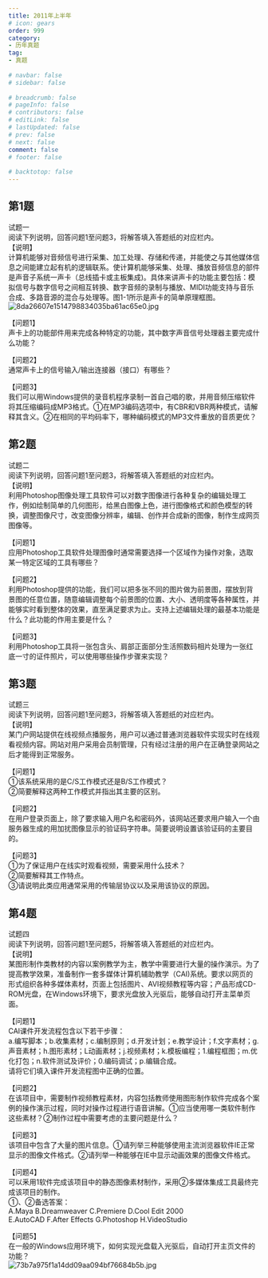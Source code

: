 ```yaml
---  
title: 2011年上半年  
# icon: gears  
order: 999  
category:  
- 历年真题  
tag:  
- 真题  
  
# navbar: false  
# sidebar: false  
  
# breadcrumb: false  
# pageInfo: false  
# contributors: false  
# editLink: false  
# lastUpdated: false  
# prev: false  
# next: false  
comment: false  
# footer: false  
  
# backtotop: false  
---  
```

## 第1题 ##

试题一  
阅读下列说明，回答问题1至问题3，将解答填入答题纸的对应栏内。  
【说明】  
计算机能够对音频信号进行采集、加工处理、存储和传递，并能使之与其他媒体信息之间能建立起有机的逻辑联系。使计算机能够采集、处理、播放音频信息的部件是声音子系统一声卡（总线插卡或主板集成)。具体来讲声卡的功能主要包括：模拟信号与数字信号之间相互转换、数字音频的录制与播放、MIDI功能支持与音乐合成、多路音源的混合与处理等。图1-1所示是声卡的简单原理框图。  
![8da26607e1514798834035ba61ac65e0.jpg][]  
  
【问题1】  
声卡上的功能部件用来完成各种特定的功能，其中数字声音信号处理器主要完成什么功能？  
  
【问题2】  
通常声卡上的信号输入/输出连接器（接口）有哪些？  
  
【问题3】  
我们可以用Windows提供的录音机程序录制一首自己唱的歌，并用音频压缩软件将其压缩编码成MP3格式。①在MP3编码选项中，有CBR和VBR两种模式，请解释其含义。②在相同的平均码率下，哪种编码模式的MP3文件重放的音质更优？  


## 第2题 ##

试题二  
阅读下列说明，回答问题1至问题3，将解答填入答题纸的对应栏内。  
【说明】  
利用Photoshop图像处理工具软件可以对数字图像进行各种复杂的编辑处理工作，例如绘制简单的几何图形，给黑白图像上色，进行图像格式和颜色模型的转换，调整图像尺寸，改变图像分辨率，编辑、创作并合成新的图像，制作生成网页图像等。  
  
【问题1】  
应用Photoshop工具软件处理图像时通常需要选择一个区域作为操作对象，选取某一特定区域的工具有哪些？  
  
【问题2】  
利用Photoshop提供的功能，我们可以把多张不同的图片做为前景图，摆放到背景图的任意位置，随意编辑调整每个前景图的位置、大小、透明度等各种属性，并能够实时看到整体的效果，直至满足要求为止。支持上述编辑处理的最基本功能是什么？此功能的作用主要是什么？  
  
【问题3】  
利用Photoshop工具将一张包含头、肩部正面部分生活照数码相片处理为一张红底一寸的证件照片，可以使用哪些操作步骤来实现？  


## 第3题 ##

试题三  
阅读下列说明，回答问题1至问题3，将解答填入答题纸的对应栏内。  
【说明】  
某门户网站提供在线视频点播服务，用户可以通过普通浏览器软件实现实时在线观看视频内容。网站对用户采用会员制管理，只有经过注册的用户在正确登录网站之后才能得到正常服务。  
  
【问题1】  
①该系统采用的是C/S工作模式还是B/S工作模式？  
②简要解释这两种工作模式并指出其主要的区别。  
  
【问题2】  
在用户登录页面上，除了要求输入用户名和密码外，该网站还要求用户输入一个由服务器生成的用加扰图像显示的验证码字符串。简要说明设置该验证码的主要目的。  
  
【问题3】  
①为了保证用户在线实时观看视频，需要采用什么技术？  
②简要解释其工作特点。  
③请说明此类应用通常采用的传输层协议以及采用该协议的原因。  


## 第4题 ##

试题四  
阅读下列说明，回答问题1至问题5，将解答填入答题纸的对应栏内。  
【说明】  
某图形制作类教材的内容以案例教学为主，教学中需要进行大量的操作演示。为了提高教学效果，准备制作一套多媒体计算机辅助教学（CAI)系统。要求以网页的形式组织各种多媒体素材，页面上包括图片、AVI视频教程等内容；产品形成CD-ROM光盘，在Windows环境下，要求光盘放入光驱后，能够自动打开主菜单页面。  
  
【问题1】  
CAI课件开发流程包含以下若干步骤：  
a.编写脚本；b.收集素材；c.编制原则；d.开发计划；e.教学设计；f.文字素材；g.声音素材；h.图形素材；L动画素材；j.视频素材；k.模板编程；1.编程框图；m.优化打包；n.软件测试及评价；0.编码调试；p.编辑合成。  
请将它们填入课件开发流程图中正确的位置。  
  
【问题2】  
在该项目中，需要制作视频教程素材，内容包括教师使用图形制作软件完成各个案例的操作演示过程，同时对操作过程进行语音讲解。①应当使用哪一类软件制作这些素材？②制作过程中需要考虑的主要问题是什么？  
  
【问题3】  
该项目中包含了大量的图片信息。①请列举三种能够使用主流浏览器软件IE正常显示的图像文件格式。②请列举一种能够在IE中显示动画效果的图像文件格式。  
  
【问题4】  
可以釆用1软件完成该项目中的静态图像素材制作，采用②多媒体集成工具最终完成该项目的制作。  
①、②备选答案：  
A.Maya B.Dreamweaver C.Premiere D.Cool Edit 2000  
E.AutoCAD F.After Effects G.Photoshop H.VideoStudio  
  
【问题5】  
在一般的Windows应用环境下，如何实现光盘载入光驱后，自动打开主页文件的功能？  
![73b7a975f1a14dd09aa094bf76684b5b.jpg][]  



[8da26607e1514798834035ba61ac65e0.jpg]: https://www.xkxxkx.cn/file/exam/software/多媒体应用设计师/案例/第1题/8da26607e1514798834035ba61ac65e0.jpg
[73b7a975f1a14dd09aa094bf76684b5b.jpg]: https://www.xkxxkx.cn/file/exam/software/多媒体应用设计师/案例/第4题/73b7a975f1a14dd09aa094bf76684b5b.jpg
